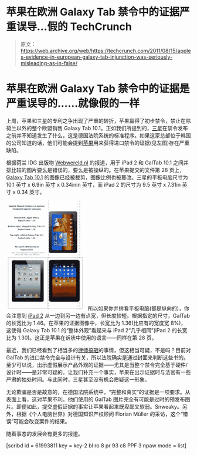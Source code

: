 # 苹果在欧洲 Galaxy Tab 禁令中的证据严重误导...假的 TechCrunch

> 原文：<https://web.archive.org/web/https://techcrunch.com/2011/08/15/apples-evidence-in-european-galaxy-tab-injunction-was-seriously-misleading-as-in-false/>

# 苹果在欧洲 Galaxy Tab 禁令中的证据是严重误导的……就像假的一样

上周，苹果和三星的专利之争出现了严重的转折，苹果赢得了初步禁令，禁止在除荷兰以外的整个欧盟销售 Galaxy Tab 10.1。正如我们所提到的，[三星](https://web.archive.org/web/20230205011137/https://techcrunch.com/tag/samsung)在禁令发布之前并不知道发生了什么，这是德国法院系统的标准程序。如果这家总部位于韩国的公司知道的话，他们可能会提到[苹果](https://web.archive.org/web/20230205011137/https://techcrunch.com/tag/apple)用来获得进口禁令的证据(见左图)存在严重缺陷。

根据荷兰 IDG 出版物 [Webwereld.nl](https://web.archive.org/web/20230205011137/http://webwereld.nl/nieuws/107599/apple-levert-onjuist-bewijs-in-zaak-tegen-samsung.html) 的报道，用于 iPad 2 和 GalTab 10.1 之间并排比较的图片要么是错误的，要么是被操纵的。在苹果提交的文件第 28 页上， [Galaxy Tab 10.1](https://web.archive.org/web/20230205011137/https://techcrunch.com/tag/galaxy/) 的图像已经被裁剪，图像比例也被篡改。三星的平板电脑尺寸为 10.1 英寸 x 6.9in 英寸 x 0.34inin 英寸，而 iPad 2 的尺寸为 9.5 英寸 x 7.31in 英寸 x 0.34 英寸。

[![](img/44d60ca395c44a5626f523f63dbfde15.png "Apples-Flawed-Evidence")](https://web.archive.org/web/20230205011137/https://techcrunch.com/wp-content/uploads/2011/08/apples-flawed-evidence.jpg) 所以如果你并排看平板电脑(都是纵向的)，你会注意到 [iPad 2](https://web.archive.org/web/20230205011137/https://techcrunch.com/tag/ipad) 从一边到另一边有点宽，但长度较短。根据指定的尺寸，GalTab 的长宽比为 1.46。在苹果的证据图像中，长宽比为 1.36(比应有的宽度宽 8%)，这使得 Galaxy Tab 10.1 的“整体外观”看起来与 iPad 2“几乎相同”(iPad 2 的长宽比为 1.30)。这正是苹果在诉状中使用的语言——同样在第 28 页。

最近，我们已经看到了相当多的[律师搞砸](https://web.archive.org/web/20230205011137/https://techcrunch.com/2011/08/12/leaked-fcc-doc-reveals-details-of-atts-strategy-for-t-mobile-deal/)的事情，但这相当可疑，不是吗？目前对 GalTab 的进口禁令完全与设计有关，所以法院确实是通过封面来判断这些书的。至少可以说，出示虚假展示产品外观的证据——尤其是当整个禁令完全基于硬件/设计时——是非常可疑的。让我们补充一个事实，苹果在出示证据时与法官有一些严肃的独处时间。与此同时，三星甚至没有机会质疑这一形象。

无论欺骗是否是故意的，在德国法院系统中，“完整和真实”的证据是一项要求。从表面上看，这对苹果不利。他们使用的 GalTab 图片完全有可能是过时的预发布图片。即便如此，提交虚假证据的事实让苹果看起来既卑鄙又软弱。Snweaky。另外，根据《个人电脑世界》对德国知识产权顾问 Florian Müller 的采访，这个“错误”可能会改变案件的结果。

随着事态的发展会有更多的报道。

[scribd id = 61993811 key = key-2 bl ro 8 pr 93 c8 PPF 3 npaw mode = list]
